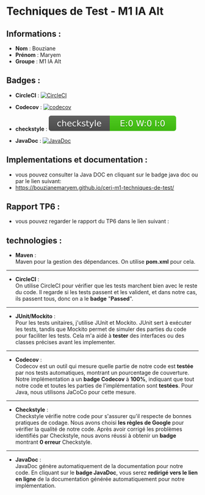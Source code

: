 # Techniques de Test - M1 IA Alt

## Informations :

- **Nom** : Bouziane
- **Prénom** : Maryem
- **Groupe** : M1 IA Alt

## Badges :
- **CircleCI** :
  [![CircleCI](https://dl.circleci.com/status-badge/img/gh/BouzianeMaryem/ceri-m1-techniques-de-test/tree/master.svg?style=svg)](https://dl.circleci.com/status-badge/redirect/gh/BouzianeMaryem/ceri-m1-techniques-de-test/tree/master)

- **Codecov** :
  [![codecov](https://codecov.io/gh/BouzianeMaryem/ceri-m1-techniques-de-test/graph/badge.svg?token=6WQJWMQFOP)](https://codecov.io/gh/BouzianeMaryem/ceri-m1-techniques-de-test)

- **checkstyle** :
  ![Checkstyle result](badges/checkstyle-result.svg)
- **JavaDoc** :
  [![JavaDoc](https://img.shields.io/badge/JavaDoc-Online-green)](https://bouzianemaryem.github.io/ceri-m1-techniques-de-test/)

## Implementations et documentation :

- vous pouvez consulter la Java DOC en cliquant sur le badge java doc ou par le lien suivant:
- https://bouzianemaryem.github.io/ceri-m1-techniques-de-test/

## Rapport TP6 :

- vous pouvez regarder le rapport du TP6 dans le lien suivant :



## technologies :
- **Maven** :
  <br>
  Maven pour la gestion des dépendances. On utilise **pom.xml** pour cela.
***
- **CircleCI** :
  <br>
  On utilise CircleCI pour vérifier que les tests marchent bien avec le reste du code. Il regarde si les tests passent et les valident, et dans notre cas, ils passent tous, donc on a le **badge** "**Passed**".
***
- **JUnit/Mockito** :
  <br>
  Pour les tests unitaires, j'utilise JUnit et Mockito. JUnit sert à exécuter les tests, tandis que Mockito permet de simuler des parties du code pour faciliter les tests. Cela m'a aidé à **tester** des interfaces ou des classes précises avant les implementer.
***
- **Codecov** :
  <br>
  Codecov est un outil qui mesure quelle partie de notre code est **testée** par nos tests automatiques, montrant un pourcentage de couverture. Notre implémentation a un **badge Codecov** à **100%**, indiquant que tout notre code et toutes les parties de l'implémentation sont **testées**. Pour Java, nous utilisons JaCoCo pour cette mesure.
***
- **Checkstyle** :
  <br>
  Checkstyle vérifie notre code pour s'assurer qu'il respecte de bonnes pratiques de codage. Nous avons choisi **les règles de Google** pour vérifier la qualité de notre code. Après avoir corrigé les problèmes identifiés par Checkstyle, nous avons réussi à obtenir un **badge** montrant **0 erreur** Checkstyle.
***
- **JavaDoc** :
  <br>
  JavaDoc génère automatiquement de la documentation pour notre code. En cliquant sur le **badge JavaDoc**, vous serez **redirigé vers le lien en ligne** de la documentation générée automatiquement pour notre implémentation.
